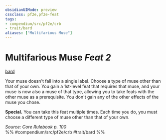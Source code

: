 ```yaml
---
obsidianUIMode: preview
cssclass: pf2e,pf2e-feat
tags:
- compendium/src/pf2e/crb
- trait/bard
aliases: ["Multifarious Muse"]
---
```

# Multifarious Muse  *Feat 2*  
[bard](../../Rules/traits/bard.md)  


Your muse doesn't fall into a single label. Choose a type of muse other than that of your own. You gain a 1st-level feat that requires that muse, and your muse is now also a muse of that type, allowing you to take feats with the other muse as a prerequisite. You don't gain any of the other effects of the muse you chose.

**Special.** You can take this feat multiple times. Each time you do, you must choose a different type of muse other than that of your own.

*Source: Core Rulebook p. 100*  
%% #compendium/src/pf2e/crb #trait/bard %%